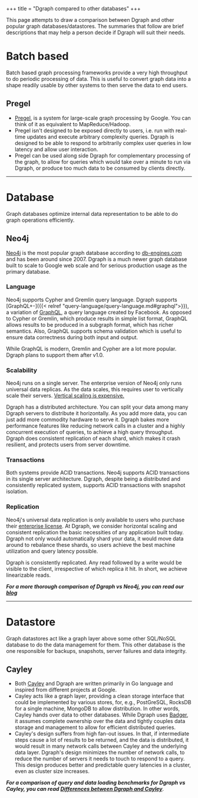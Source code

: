 +++
title = "Dgraph compared to other databases"
+++

This page attempts to draw a comparison between Dgraph and other popular graph databases/datastores. The summaries that follow are brief descriptions that may help a person decide if Dgraph will suit their needs.

# Batch based
Batch based graph processing frameworks provide a very high throughput to do periodic processing of data. This is useful to convert graph data into a shape readily usable by other systems to then serve the data to end users.

## Pregel
* [Pregel](https://kowshik.github.io/JPregel/pregel_paper.pdf), is a system for large-scale graph processing by Google. You can think of it as equivalent to MapReduce/Hadoop.
* Pregel isn't designed to be exposed directly to users, i.e. run with real-time updates and execute arbitrary complexity queries. Dgraph is designed to be able to respond to arbitrarily complex user queries in low latency and allow user interaction.
* Pregel can be used along side Dgraph for complementary processing of the graph, to allow for queries which would take over a minute to run via Dgraph, or produce too much data to be consumed by clients directly.

---

# Database
Graph databases optimize internal data representation to be able to do graph operations efficiently.

## Neo4j
[Neo4j](https://neo4j.com/) is the most popular graph database according to [db-engines.com](http://db-engines.com/en/ranking/graph+dbms) and has been around since 2007. Dgraph is a much newer graph database built to scale to Google web scale and for serious production usage as the primary database.

### Language

Neo4j supports Cypher and Gremlin query language. Dgraph supports
[GraphQL+-]({{< relref "query-language/query-language.md#graphql">}}), a variation of
[GraphQL](https://facebook.github.io/graphql/), a query language created by
Facebook. As opposed to Cypher or Gremlin, which produce results in simple list
format, GraphQL allows results to be produced in a subgraph format, which has
richer semantics. Also, GraphQL supports schema validation which is useful to
ensure data correctness during both input and output.

While GraphQL is modern, Gremlin and Cypher are a lot more popular. Dgraph plans to support them after v1.0.

### Scalability

Neo4j runs on a single server. The enterprise version of Neo4j only runs
universal data replicas. As the data scales, this requires user to vertically
scale their servers. [Vertical scaling is expensive.][vert]

Dgraph has a distributed architecture. You can split your data among many Dgraph
servers to distribute it horizontally. As you add more data, you can just add
more commodity hardware to serve it. Dgraph bakes more performance features like
reducing network calls in a cluster and a highly concurrent execution of
queries, to achieve a high query throughput. Dgraph does consistent replication
of each shard, which makes it crash resilient, and protects users from server
downtime.

[vert]: https://blog.openshift.com/best-practices-for-horizontal-application-scaling/

### Transactions

Both systems provide ACID transactions. Neo4j supports ACID transactions in its
single server architecture. Dgraph, despite being a distributed and consistently
replicated system, supports ACID transactions with snapshot isolation.

### Replication

Neo4j's universal data replication is only available to users who purchase their
[enterprise license][neo4je]. At Dgraph, we consider horizontal scaling and
consistent replication the basic necessities of any application built today.
Dgraph not only would automatically shard your data, it would move data around
to rebalance these shards, so users achieve the best machine utilization and
query latency possible.

Dgraph is consistently replicated. Any read followed by a write would be visible
to the client, irrespective of which replica it hit. In short, we achieve
linearizable reads.

[neo4je]: https://neo4j.com/subscriptions/#editions

***For a more thorough comparison of Dgraph vs Neo4j, you can read our [blog](https://open.dgraph.io/post/benchmark-neo4j)***

---

# Datastore
Graph datastores act like a graph layer above some other SQL/NoSQL database to do the data management for them. This other database is the one responsible for backups, snapshots, server failures and data integrity.

## Cayley
* Both [Cayley](https://cayley.io/) and Dgraph are written primarily in Go language and inspired from different projects at Google.
* Cayley acts like a graph layer, providing a clean storage interface that could be implemented by various stores, for, e.g., PostGreSQL, RocksDB for a single machine, MongoDB to allow distribution. In other words, Cayley hands over data to other databases. While Dgraph uses [Badger](https://github.com/dgraph-io/badger), it assumes complete ownership over the data and tightly couples data storage and management to allow for efficient distributed queries.
* Cayley's design suffers from high fan-out issues. In that, if intermediate steps cause a lot of results to be returned, and the data is distributed, it would result in many network calls between Cayley and the underlying data layer. Dgraph's design minimizes the number of network calls, to reduce the number of servers it needs to touch to respond to a query. This design produces better and predictable query latencies in a cluster, even as cluster size increases.

***For a comparison of query and data loading benchmarks for Dgraph vs Cayley, you can read [Differences between Dgraph and Cayley](https://discuss.dgraph.io/t/differences-between-dgraph-and-cayley/23/3)***.
